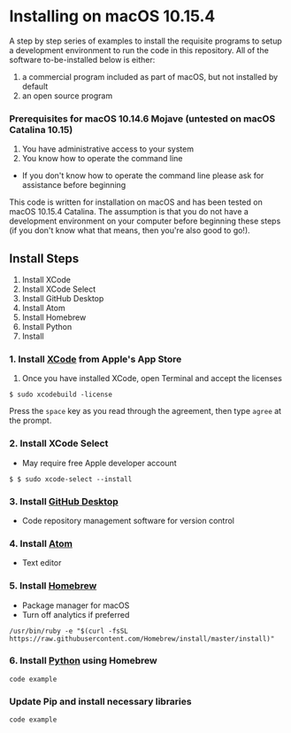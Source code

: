 # Installing on macOS 10.15.4

A step by step series of examples to install the requisite programs to setup a development environment to run the code in this repository. All of the software to-be-installed below is either:
1. a commercial program included as part of macOS, but not installed by default
1. an open source program

### Prerequisites for macOS 10.14.6 Mojave (untested on macOS Catalina 10.15)

1. You have administrative access to your system
1. You know how to operate the command line
  - If you don't know how to operate the command line please ask for assistance before beginning

This code is written for installation on macOS and has been tested on macOS 10.15.4 Catalina. The assumption is that you do not have a development environment on your computer before beginning these steps (if you don't know what that means, then you're also good to go!).


## Install Steps

1. Install XCode
1. Install XCode Select
1. Install GitHub Desktop
1. Install Atom
1. Install Homebrew
1. Install Python
1. Install


### 1. Install [XCode](https://developer.apple.com/xcode/) from Apple's App Store
1. Once you have installed XCode, open Terminal and accept the licenses

```
$ sudo xcodebuild -license
```
Press the `space` key as you read through the agreement, then type `agree` at the prompt.

### 2. Install XCode Select
* May require free Apple developer account

```
$ $ sudo xcode-select --install
```

### 3. Install [GitHub Desktop](https://desktop.github.com)
* Code repository management software for version control


### 4. Install [Atom](https://atom.io)
* Text editor


### 5. Install [Homebrew](https://brew.sh)
* Package manager for macOS
* Turn off analytics if preferred
```
/usr/bin/ruby -e "$(curl -fsSL https://raw.githubusercontent.com/Homebrew/install/master/install)"
```

### 6. Install [Python](https://python.org) using Homebrew

```
code example
```

### Update Pip and install necessary libraries

```
code example
```
